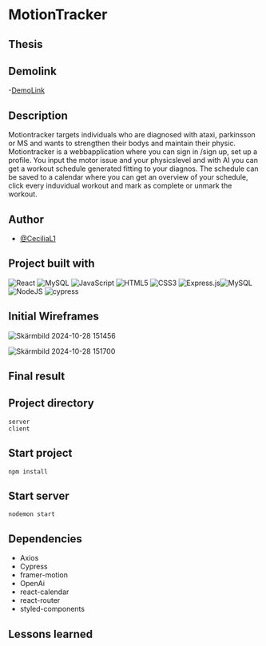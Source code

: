 # MotionTracker
## Thesis 

## Demolink
-[DemoLink](https://cecilial.hemsida.eu)


## Description
Motiontracker targets individuals who are diagnosed with ataxi, parkinsson or MS and wants to strengthen their bodys and maintain their physic.
Motiontracker is a webbapplication where you can sign in /sign up, set up a profile.  You input the motor issue and your physicslevel and with AI you can get a workout schedule generated fitting to your diagnos. The schedule can be saved to a calendar where you can get an overview of your schedule, click every induvidual workout and mark as complete or unmark the workout.

## Author
- [@CeciliaL1](https://github.com/CeciliaL1)

## Project built with

![React](https://img.shields.io/badge/react-%2320232a.svg?style=for-the-badge&logo=react&logoColor=%2361DAFB)
![MySQL](https://img.shields.io/badge/MySQL-00000F?style=for-the-badge&logo=mysql&logoColor=white)
![JavaScript](https://img.shields.io/badge/javascript-%23323330.svg?style=for-the-badge&logo=javascript&logoColor=%23F7DF1E)
![HTML5](https://img.shields.io/badge/html5-%23E34F26.svg?style=for-the-badge&logo=html5&logoColor=white)
![CSS3](https://img.shields.io/badge/css3-%231572B6.svg?style=for-the-badge&logo=css3&logoColor=white)
![Express.js](https://img.shields.io/badge/express.js-%23404d59.svg?style=for-the-badge&logo=express&logoColor=%2361DAFB)![MySQL](https://img.shields.io/badge/mysql-%2300f.svg?style=for-the-badge&logo=mysql&logoColor=white)
![NodeJS](https://img.shields.io/badge/node.js-6DA55F?style=for-the-badge&logo=node.js&logoColor=white)
![cypress](https://img.shields.io/badge/-cypress-%23E5E5E5?style=for-the-badge&logo=cypress&logoColor=058a5e)


## Initial Wireframes

![Skärmbild 2024-10-28 151456](https://github.com/user-attachments/assets/a39fbcc8-e93d-4902-8690-e3581c4d268a)

![Skärmbild 2024-10-28 151700](https://github.com/user-attachments/assets/70af471e-ec3e-4110-b2ee-f147837fce13)

## Final result



## Project directory

```
server
client
```

## Start project

```
npm install
```

## Start server

```
nodemon start
```

## Dependencies
- Axios
- Cypress
- framer-motion
- OpenAi
- react-calendar
- react-router
- styled-components



## Lessons learned



